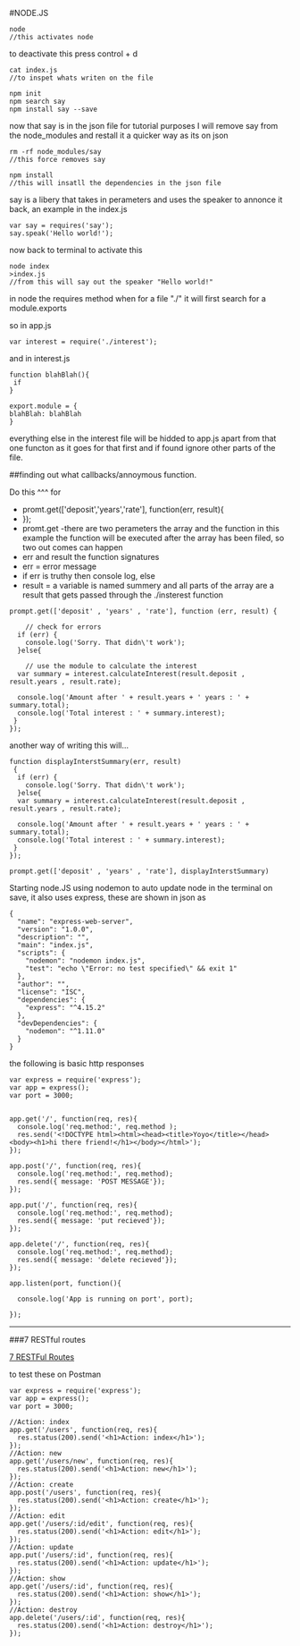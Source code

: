 #NODE.JS

```
node
//this activates node

```
to deactivate this press control + d

```
cat index.js
//to inspet whats writen on the file
```

```
npm init
npm search say
npm install say --save
```

now that say is in the json file for tutorial purposes I will remove say from the node_modules and restall it a quicker way as its on json

```
rm -rf node_modules/say
//this force removes say

npm install
//this will insatll the dependencies in the json file

```

say is a libery that takes in perameters and uses the speaker to annonce it back, an example in the index.js

```
var say = requires('say');
say.speak('Hello world!');

```

now back to terminal to activate this

```
node index
>index.js
//from this will say out the speaker "Hello world!"
```

in node the requires method when for a file "./" it will first search for a module.exports

so in app.js

```
var interest = require('./interest');
```
and in interest.js

```
function blahBlah(){
 if
}

export.module = {
blahBlah: blahBlah
}
```

everything else in the interest file will be hidded to app.js apart from that one functon as it goes for that first and if found ignore other parts of the file.


##finding out what callbacks/annoymous function.

Do this ^^^ for


* promt.get(['deposit','years','rate'], function(err, result){
* });
* promt.get
 -there are two perameters the array and the function in this example
 the function will be executed after the array has been filed, so two out comes can happen
* err and result the function signatures
* err = error message
* if err is truthy then console log, else
* result = a variable is named summery and all parts of the array are a result that gets passed through the ./insterest function

```
prompt.get(['deposit' , 'years' , 'rate'], function (err, result) {

	// check for errors	
  if (err) {
    console.log('Sorry. That didn\'t work'); 
  }else{

	// use the module to calculate the interest
  var summary = interest.calculateInterest(result.deposit , result.years , result.rate);
	
  console.log('Amount after ' + result.years + ' years : ' + summary.total);
  console.log('Total interest : ' + summary.interest);
 }
});
```

another way of writing this will...

```
function displayInterstSummary(err, result)
 {
  if (err) {
    console.log('Sorry. That didn\'t work'); 
  }else{
  var summary = interest.calculateInterest(result.deposit , result.years , result.rate);
	
  console.log('Amount after ' + result.years + ' years : ' + summary.total);
  console.log('Total interest : ' + summary.interest);
 }
});

prompt.get(['deposit' , 'years' , 'rate'], displayInterstSummary)
```
Starting node.JS using nodemon to auto update node in the terminal on save,
it also uses express, these are shown in json as 

```
{
  "name": "express-web-server",
  "version": "1.0.0",
  "description": "",
  "main": "index.js",
  "scripts": {
    "nodemon": "nodemon index.js",
    "test": "echo \"Error: no test specified\" && exit 1"
  },
  "author": "",
  "license": "ISC",
  "dependencies": {
    "express": "^4.15.2"
  },
  "devDependencies": {
    "nodemon": "^1.11.0"
  }
}

```
the following is basic http responses
```
var express = require('express');
var app = express();
var port = 3000;


app.get('/', function(req, res){
  console.log('req.method:', req.method );
  res.send('<!DOCTYPE html><html><head><title>Yoyo</title></head><body><h1>hi there friend!</h1></body></html>');
});

app.post('/', function(req, res){
  console.log('req.method:', req.method);
  res.send({ message: 'POST MESSAGE'});
});

app.put('/', function(req, res){
  console.log('req.method:', req.method);
  res.send({ message: 'put recieved'});
});

app.delete('/', function(req, res){
  console.log('req.method:', req.method);
  res.send({ message: 'delete recieved'});
});

app.listen(port, function(){

  console.log('App is running on port', port);

});
```


___________________________________________________________________________
###7 RESTful routes

[7 RESTFul Routes](https://gist.github.com/alexpchin/09939db6f81d654af06b#file-restful_routes-md)


to test these on Postman

```
var express = require('express');
var app = express();
var port = 3000;

//Action: index
app.get('/users', function(req, res){
  res.status(200).send('<h1>Action: index</h1>');
});
//Action: new
app.get('/users/new', function(req, res){
  res.status(200).send('<h1>Action: new</h1>');
});
//Action: create
app.post('/users', function(req, res){
  res.status(200).send('<h1>Action: create</h1>');
});
//Action: edit
app.get('/users/:id/edit', function(req, res){
  res.status(200).send('<h1>Action: edit</h1>');
});
//Action: update
app.put('/users/:id', function(req, res){
  res.status(200).send('<h1>Action: update</h1>');
});
//Action: show
app.get('/users/:id', function(req, res){
  res.status(200).send('<h1>Action: show</h1>');
});
//Action: destroy
app.delete('/users/:id', function(req, res){
  res.status(200).send('<h1>Action: destroy</h1>');
});
```